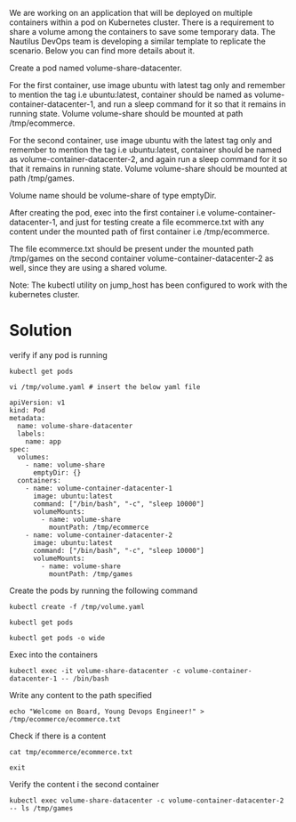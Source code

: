 We are working on an application that will be deployed on multiple containers within a pod on Kubernetes cluster. There is a requirement to share a volume among the containers to save some temporary data. The Nautilus DevOps team is developing a similar template to replicate the scenario. Below you can find more details about it.



Create a pod named volume-share-datacenter.

For the first container, use image ubuntu with latest tag only and remember to mention the tag i.e ubuntu:latest, container should be named as volume-container-datacenter-1, and run a sleep command for it so that it remains in running state. Volume volume-share should be mounted at path /tmp/ecommerce.

For the second container, use image ubuntu with the latest tag only and remember to mention the tag i.e ubuntu:latest, container should be named as volume-container-datacenter-2, and again run a sleep command for it so that it remains in running state. Volume volume-share should be mounted at path /tmp/games.

Volume name should be volume-share of type emptyDir.

After creating the pod, exec into the first container i.e volume-container-datacenter-1, and just for testing create a file ecommerce.txt with any content under the mounted path of first container i.e /tmp/ecommerce.

The file ecommerce.txt should be present under the mounted path /tmp/games on the second container volume-container-datacenter-2 as well, since they are using a shared volume.

Note: The kubectl utility on jump_host has been configured to work with the kubernetes cluster.


Solution
========

verify if any pod is running
```
kubectl get pods
```
```
vi /tmp/volume.yaml # insert the below yaml file
```
```
apiVersion: v1
kind: Pod
metadata:
  name: volume-share-datacenter
  labels:
    name: app
spec:
  volumes:
    - name: volume-share
      emptyDir: {}
  containers:
    - name: volume-container-datacenter-1
      image: ubuntu:latest
      command: ["/bin/bash", "-c", "sleep 10000"]
      volumeMounts:
        - name: volume-share
          mountPath: /tmp/ecommerce
    - name: volume-container-datacenter-2
      image: ubuntu:latest
      command: ["/bin/bash", "-c", "sleep 10000"]
      volumeMounts:
        - name: volume-share
          mountPath: /tmp/games
```

Create the pods by running the following command
```
kubectl create -f /tmp/volume.yaml
```
```
kubectl get pods
```
```
kubectl get pods -o wide
```
Exec into the containers
```
kubectl exec -it volume-share-datacenter -c volume-container-datacenter-1 -- /bin/bash
```

Write any content to the path specified
```
echo "Welcome on Board, Young Devops Engineer!" > /tmp/ecommerce/ecommerce.txt
```

Check if there is a content
```
cat tmp/ecommerce/ecommerce.txt
```

```
exit
```

Verify the content i the second container
```
kubectl exec volume-share-datacenter -c volume-container-datacenter-2 -- ls /tmp/games 
```
